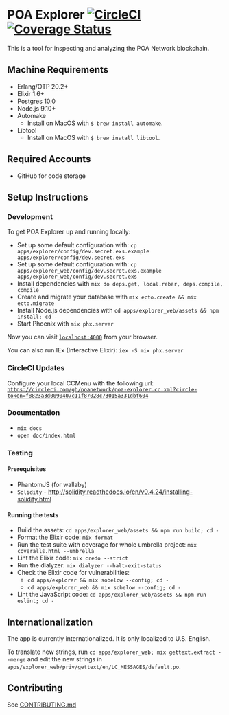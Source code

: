 # POA Explorer [![CircleCI](https://circleci.com/gh/poanetwork/poa-explorer.svg?style=svg&circle-token=f8823a3d0090407c11f87028c73015a331dbf604)](https://circleci.com/gh/poanetwork/poa-explorer) [![Coverage Status](https://coveralls.io/repos/github/poanetwork/poa-explorer/badge.svg?branch=master)](https://coveralls.io/github/poanetwork/poa-explorer?branch=master)

This is a tool for inspecting and analyzing the POA Network blockchain.


## Machine Requirements

* Erlang/OTP 20.2+
* Elixir 1.6+
* Postgres 10.0
* Node.js 9.10+
* Automake
  * Install on MacOS with `$ brew install automake`.
* Libtool
  * Install on MacOS with `$ brew install libtool`.

## Required Accounts

* GitHub for code storage

## Setup Instructions

### Development

To get POA Explorer up and running locally:

  * Set up some default configuration with: `cp apps/explorer/config/dev.secret.exs.example apps/explorer/config/dev.secret.exs`
  * Set up some default configuration with: `cp apps/explorer_web/config/dev.secret.exs.example apps/explorer_web/config/dev.secret.exs`
  * Install dependencies with `mix do deps.get, local.rebar, deps.compile, compile`
  * Create and migrate your database with `mix ecto.create && mix ecto.migrate`
  * Install Node.js dependencies with `cd apps/explorer_web/assets && npm install; cd -`
  * Start Phoenix with `mix phx.server`

Now you can visit [`localhost:4000`](http://localhost:4000) from your browser.

You can also run IEx (Interactive Elixir): `iex -S mix phx.server`

### CircleCI Updates

Configure your local CCMenu with the following url: [`https://circleci.com/gh/poanetwork/poa-explorer.cc.xml?circle-token=f8823a3d0090407c11f87028c73015a331dbf604`](https://circleci.com/gh/poanetwork/poa-explorer.cc.xml?circle-token=f8823a3d0090407c11f87028c73015a331dbf604)

### Documentation

* `mix docs`
* `open doc/index.html`

### Testing

#### Prerequisites

  * PhantomJS (for wallaby)
  * `Solidity` - http://solidity.readthedocs.io/en/v0.4.24/installing-solidity.html

#### Running the tests

  * Build the assets: `cd apps/explorer_web/assets && npm run build; cd -`
  * Format the Elixir code: `mix format`
  * Run the test suite with coverage for whole umbrella project: `mix coveralls.html --umbrella`
  * Lint the Elixir code: `mix credo --strict`
  * Run the dialyzer: `mix dialyzer --halt-exit-status`
  * Check the Elixir code for vulnerabilities:
    * `cd apps/explorer && mix sobelow --config; cd -`
    * `cd apps/explorer_web && mix sobelow --config; cd -`
  * Lint the JavaScript code: `cd apps/explorer_web/assets && npm run eslint; cd -`


## Internationalization

The app is currently internationalized. It is only localized to U.S. English.

To translate new strings, run `cd apps/explorer_web; mix gettext.extract --merge` and edit the new strings in `apps/explorer_web/priv/gettext/en/LC_MESSAGES/default.po`.

## Contributing

See [CONTRIBUTING.md](CONTRIBUTING.md)
